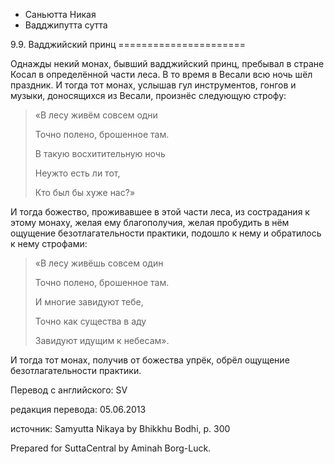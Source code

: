 









* Саньютта Никая
* Вадджипутта сутта


9\.9\. Вадджийский принц
\=\=\=\=\=\=\=\=\=\=\=\=\=\=\=\=\=\=\=\=\=\=



Однажды некий монах, бывший вадджийский принц, пребывал в стране Косал в определённой части леса\. В то время в Весали всю ночь шёл праздник\. И тогда тот монах, услышав гул инструментов, гонгов и музыки, доносящихся из Весали, произнёс следующую строфу:



> «В лесу живём совсем одни  
> 
> Точно полено, брошенное там\.  
> 
> В такую восхитительную ночь  
> 
> Неужто есть ли тот,  
> 
> Кто был бы хуже нас?»


И тогда божество, проживавшее в этой части леса, из сострадания к этому монаху, желая ему благополучия, желая пробудить в нём ощущение безотлагательности практики, подошло к нему и обратилось к нему строфами:



> «В лесу живёшь совсем один  
> 
> Точно полено, брошенное там\.  
> 
> И многие завидуют тебе,  
> 
> Точно как существа в аду  
> 
> Завидуют идущим к небесам»\.


И тогда тот монах, получив от божества упрёк, обрёл ощущение безотлагательности практики\.



Перевод с английского: SV


редакция перевода: 05\.06\.2013


источник: Samyutta Nikaya by Bhikkhu Bodhi, p\. 300


Prepared for SuttaCentral by Aminah Borg\-Luck\.






